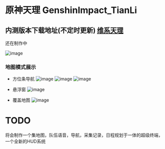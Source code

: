 # 原神天理 GenshinImpact_TianLi

## 内测版本下载地址(不定时更新) [维系天理](http://download.weixitianli.com/)

还在制作中

![image](https://user-images.githubusercontent.com/47711102/170855510-ff9a355a-41c1-4a27-b6ed-4cd75da14304.png)

### 地图模式展示

- 方位条导航
![image](https://user-images.githubusercontent.com/47711102/194593924-21ff527f-4f99-4f7e-92c5-a6b76a51922f.png)
![image](https://user-images.githubusercontent.com/47711102/194593957-98efb7b4-b6f9-4db7-aef4-d1d64ab88eca.png)
![image](https://user-images.githubusercontent.com/47711102/194597798-5a0d9bf8-ef00-44ce-827a-ea3304c1abcf.png)

- 悬浮窗
![image](https://user-images.githubusercontent.com/47711102/194597200-21cbddc3-58e8-4984-874c-35ebe1661f4e.png)
- 覆盖地图
![image](https://user-images.githubusercontent.com/47711102/194597320-17b06d01-bff2-482c-bfbf-256b739f4fd7.png)

# TODO

将会制作一个集地图，队伍语音，导航，采集记录，日程规划于一体的超级终端，一个全新的HUD系统
